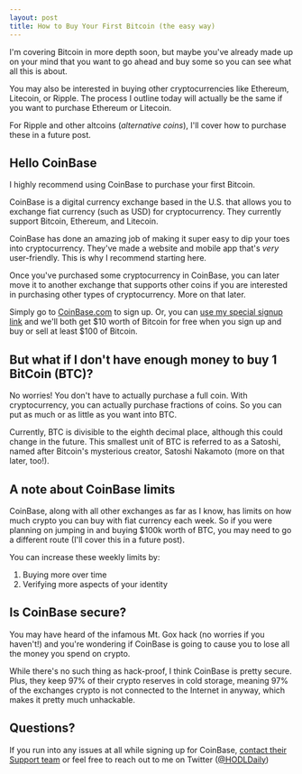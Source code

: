 ```yaml
---
layout: post
title: How to Buy Your First Bitcoin (the easy way)
---
```


I'm covering Bitcoin in more depth soon, but maybe you've already made up on your mind that you want to go ahead and buy some so you can see what all this is about.

You may also be interested in buying other cryptocurrencies like Ethereum, Litecoin, or Ripple. The process I outline today will actually be the same if you want to purchase Ethereum or Litecoin. 

For Ripple and other altcoins (_alternative coins_), I'll cover how to purchase these in a future post.

## Hello CoinBase
I highly recommend using CoinBase to purchase your first Bitcoin.

CoinBase is a digital currency exchange based in the U.S. that allows you to exchange fiat currency (such as USD) for cryptocurrency. They currently support Bitcoin, Ethereum, and Litecoin.

CoinBase has done an amazing job of making it super easy to dip your toes into cryptocurrency. They've made a website and mobile app that's _very_ user-friendly. This is why I recommend starting here. 

Once you've purchased some cryptocurrency in CoinBase, you can later move it to another exchange that supports other coins if you are interested in purchasing other types of cryptocurrency. More on that later.

Simply go to [CoinBase.com](https://coinbase.com) to sign up. Or, you can [use my special signup link](https://hodldaily.com/cb) and we'll both get $10 worth of Bitcoin for free when you sign up and buy or sell at least $100 of Bitcoin.

## But what if I don't have enough money to buy 1 BitCoin (BTC)?
No worries! You don't have to actually purchase a full coin. With cryptocurrency, you can actually purchase fractions of coins. So you can put as much or as little as you want into BTC.

Currently, BTC is divisible to the eighth decimal place, although this could change in the future. This smallest unit of BTC is referred to as a Satoshi, named after Bitcoin's mysterious creator, Satoshi Nakamoto (more on that later, too!).

## A note about CoinBase limits
CoinBase, along with all other exchanges as far as I know, has limits on how much crypto you can buy with fiat currency each week. So if you were planning on jumping in and buying $100k worth of BTC, you may need to go a different route (I'll cover this in a future post).

You can increase these weekly limits by:

1. Buying more over time
2. Verifying more aspects of your identity

## Is CoinBase secure?
You may have heard of the infamous Mt. Gox hack (no worries if you haven't!) and you're wondering if CoinBase is going to cause you to lose all the money you spend on crypto.

While there's no such thing as hack-proof, I think CoinBase is pretty secure. Plus, they keep 97% of their crypto reserves in cold storage, meaning 97% of the exchanges crypto is not connected to the Internet in anyway, which makes it pretty much unhackable.

## Questions?
If you run into any issues at all while signing up for CoinBase, [contact their Support team](https://support.coinbase.com/) or feel free to reach out to me on Twitter ([@HODLDaily](https://twitter.com/hodldaily))